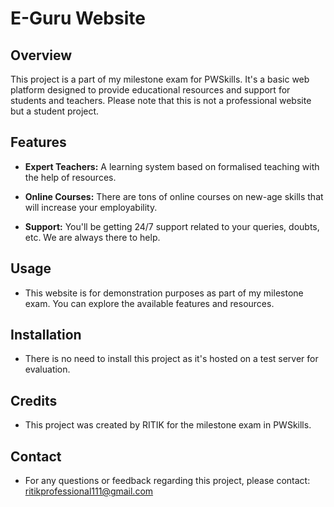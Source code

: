 # E-Guru Website

## Overview

This project is a part of my milestone exam for PWSkills. It's a basic web platform designed to provide educational resources and support for students and teachers. Please note that this is not a professional website but a student project.

## Features

- **Expert Teachers:** A learning system based
on formalised teaching with the help of resources.

- **Online Courses:** There are tons of online courses on new-age skills that will increase your employability.

- **Support:** You'll be getting 24/7 support related to your queries, doubts, etc. We are always there to help.

## Usage

- This website is for demonstration purposes as part of my milestone exam. You can explore the available features and resources.

## Installation

- There is no need to install this project as it's hosted on a test server for evaluation.

## Credits

- This project was created by RITIK for the milestone exam in PWSkills.

## Contact

- For any questions or feedback regarding this project, please contact: ritikprofessional111@gmail.com


